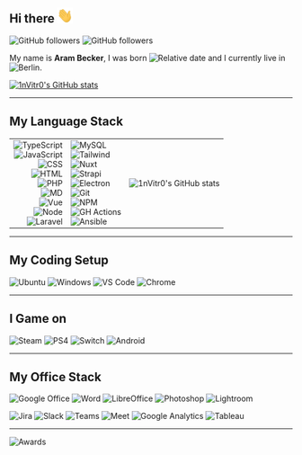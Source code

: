 ## Hi there <img src="resources/img/hi.gif" width="28px" alt="hi"> 

![GitHub followers](https://img.shields.io/github/followers/1nVitr0?style=social)
![GitHub followers](https://img.shields.io/github/stars/1nVitr0?style=social&affiliations=OWNER%2CCOLLABORATOR)

My name is **Aram Becker**, I was born ![Relative date](https://img.shields.io/date/825595500?label=%F0%9F%8E%82) and I currently live in ![Berlin](https://img.shields.io/badge/%F0%9F%93%8D-Berlin-blue).

[![1nVitr0's GitHub stats](https://github-readme-stats.vercel.app/api?username=1nVitr0&count_private=true&show_icons=true&theme=codeSTACKr)](https://github.com/anuraghazra/github-readme-stats)

***

## My Language Stack

| | | |
|--:|:--| :-- |
| ![TypeScript](https://img.shields.io/badge/TypeScript-007ACC?style=for-the-badge&logo=typescript&logoColor=white)<br>![JavaScript](https://img.shields.io/badge/JavaScript-323330?style=for-the-badge&logo=javascript&logoColor=F7DF1E)<br>![CSS](https://img.shields.io/badge/CSS3-1572B6?style=for-the-badge&logo=css3&logoColor=white)<br>![HTML](https://img.shields.io/badge/HTML5-E34F26?style=for-the-badge&logo=html5&logoColor=white)<br>![PHP](https://img.shields.io/badge/PHP-777BB4?style=for-the-badge&logo=php&logoColor=white)<br>![MD](https://img.shields.io/badge/Markdown-000000?style=for-the-badge&logo=markdown&logoColor=white)<br>![Vue](https://img.shields.io/badge/Vue.js-35495E?style=for-the-badge&logo=vuedotjs&logoColor=4FC08D)<br>![Node](https://img.shields.io/badge/Node.js-339933?style=for-the-badge&logo=nodedotjs&logoColor=white)<br>![Laravel](https://img.shields.io/badge/Laravel-FF2D20?style=for-the-badge&logo=laravel&logoColor=white) | ![MySQL](https://img.shields.io/badge/MySQL-005C84?style=for-the-badge&logo=mysql&logoColor=white)<br>![Tailwind](https://img.shields.io/badge/Tailwind_CSS-38B2AC?style=for-the-badge&logo=tailwind-css&logoColor=white)<br>![Nuxt](https://img.shields.io/badge/nuxt.js-00C58E?style=for-the-badge&logo=nuxtdotjs&logoColor=white)<br>![Strapi](https://img.shields.io/badge/strapi-2e7eea?style=for-the-badge&logo=strapi&logoColor=white)<br>![Electron](https://img.shields.io/badge/Electron-2B2E3A?style=for-the-badge&logo=electron&logoColor=9FEAF9)<br>![Git](https://img.shields.io/badge/GIT-E44C30?style=for-the-badge&logo=git&logoColor=white)<br>![NPM](https://img.shields.io/badge/npm-CB3837?style=for-the-badge&logo=npm&logoColor=white)<br>![GH Actions](https://img.shields.io/badge/GitHub_Actions-2088FF?style=for-the-badge&logo=github-actions&logoColor=white)<br>![Ansible](https://img.shields.io/badge/Ansible-000000?style=for-the-badge&logo=ansible&logoColor=white) | ![1nVitr0's GitHub stats](https://github-readme-stats.vercel.app/api/top-langs/?username=1nVitr0&langs_count=8&theme=codeSTACKr&include=php) |

***

## My Coding Setup

![Ubuntu](https://img.shields.io/badge/Ubuntu-E95420?style=for-the-badge&logo=ubuntu&logoColor=white)
![Windows](https://img.shields.io/badge/Windows-0078D6?style=for-the-badge&logo=windows&logoColor=white)
![VS Code](https://img.shields.io/badge/Visual_Studio_Code-0078D4?style=for-the-badge&logo=visual%20studio%20code&logoColor=white)
![Chrome](https://img.shields.io/badge/Google_chrome-4285F4?style=for-the-badge&logo=Google-chrome&logoColor=white)

***

## I Game on

![Steam](https://img.shields.io/badge/Steam-000000?style=for-the-badge&logo=steam&logoColor=white)
![PS4](https://img.shields.io/badge/PlayStation-003791?style=for-the-badge&logo=playstation&logoColor=white)
![Switch](https://img.shields.io/badge/Nintendo_Switch-E60012?style=for-the-badge&logo=nintendo-switch&logoColor=white)
![Android](https://img.shields.io/badge/Android-3DDC84?style=for-the-badge&logo=android&logoColor=white)

***

## My Office Stack

![Google Office](https://img.shields.io/badge/Google%20Office-34A853?style=for-the-badge&logo=google-sheets&logoColor=white)
![Word](https://img.shields.io/badge/Microsoft_Office-2B579A?style=for-the-badge&logo=microsoft-office&logoColor=white)
![LibreOffice](https://img.shields.io/badge/LibreOffice-18A303?style=for-the-badge&logo=LibreOffice&logoColor=white)
![Photoshop](https://img.shields.io/badge/Adobe%20Photoshop-31A8FF?style=for-the-badge&logo=Adobe%20Photoshop&logoColor=black)
![Lightroom](https://img.shields.io/badge/Adobe%20Lightroom-31A8FF?style=for-the-badge&)

![Jira](https://img.shields.io/badge/Jira-0052CC?style=for-the-badge&logo=Jira&logoColor=white)
![Slack](https://img.shields.io/badge/Slack-4A154B?style=for-the-badge&logo=slack&logoColor=white)
![Teams](https://img.shields.io/badge/Microsoft_Teams-6264A7?style=for-the-badge&logo=microsoft-teams&logoColor=white)
![Meet](https://img.shields.io/badge/Google%20Meet-00897B?style=for-the-badge&logo=google-meet&logoColor=white)
![Google Analytics](https://img.shields.io/badge/Google%20Analytics-E37400?style=for-the-badge&logo=google%20analytics&logoColor=white)
![Tableau](https://img.shields.io/badge/Tableau-E97627?style=for-the-badge&logo=Tableau&logoColor=white)

***

![Awards](https://github-profile-trophy.vercel.app/?username=1nVitr0&theme=onestar&no-frame=true)
